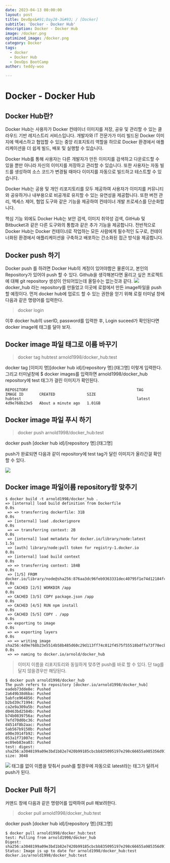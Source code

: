```yaml
---
date: 2023-04-13 00:00:00
layout: post
title: DevOps&#91;Day28-3&#93; / [Docker]
subtitle: 'Docker - Docker Hub'
description: Docker - Docker Hub
image: /docker.png
optimized_image: /docker.png
category: Docker
tags:
  - docker
  - Docker Hub
  - DevOps BootCamp
author: teddy-woo

---
```


# Docker - Docker Hub

## Docker Hub란?
Docker Hub는 사용자가 Docker 컨테이너 이미지를 저장, 공유 및 관리할 수 있는 클라우드 기반 레지스트리 서비스입니다. 개발자와 IT 전문가가 미리 빌드된 Docker 이미지에 액세스하고 협업할 수 있는 중앙 리포지토리 역할을 하므로 Docker 환경에서 애플리케이션을 더 쉽게 빌드, 배포 및 실행할 수 있습니다.

Docker Hub를 통해 사용자는 다른 개발자가 만든 이미지를 검색하고 다운로드할 수 있을 뿐만 아니라 자신의 이미지를 저장하고 관리할 수 있습니다. 또한 사용자는 자동 빌드를 생성하여 소스 코드가 변경될 때마다 이미지를 자동으로 빌드하고 테스트할 수 있습니다.

Docker Hub는 공용 및 개인 리포지토리를 모두 제공하여 사용자가 이미지를 커뮤니티와 공유하거나 내부용으로 비공개로 유지할 수 있는 유연성을 제공합니다. 또한 버전 관리, 액세스 제어, 협업 도구와 같은 기능을 제공하여 컨테이너 개발 프로세스를 단순화합니다.

핵심 기능 외에도 Docker Hub는 보안 검색, 이미지 취약성 검색, GitHub 및 Bitbucket과 같은 다른 도구와의 통합과 같은 추가 기능을 제공합니다. 전반적으로 Docker Hub는 Docker 컨테이너로 작업하는 모든 사람에게 필수적인 도구로, 컨테이너화된 환경에서 애플리케이션을 구축하고 배포하는 간소화된 접근 방식을 제공합니다.

## Docker push 하기
Docker push 를 하려면 Docker Hub의 계정이 있어야함은 물론이고, 본인의 Repository가 있어야 push 할 수 있다. Github을 생각해본다면 올리고 싶은 프로젝트에 대해 git repository 생성이 안되어있는데 올릴수는 없는것과 같다.
![](https://velog.velcdn.com/images/arnold_99/post/522eb31f-d208-478e-86fb-aca2ae53df86/image.png)
docker_hub 라는 repository를 만들었고 이곳에 로컬에서 만든 image파일을 push할 예정이다.
먼저 docker hub에 업로드 할 수 있는 권한을 얻기 위해 로컬 터미널 창에 다음과 같은 명령어를 입력한다.

> docker login

이후 docker hub의 userID, password를 입력한 후, Login suceed가 확인된다면 docker image에 태그를 달아 보자.

## Docker image 파일 태그로 이름 바꾸기
>docker tag hubtest arnold1998/docker_hub:test

docker tag [이미지 명][docker hub id]/[repository 명]:[태그명] 이렇게 입력한다. 그리고 터미널창에 $ docker images를 입력하면 arnold1998/docker_hub repository에 test 태그가 걸린 이미지가 확인된다.
```
REPOSITORY                                                TAG                                                                          IMAGE ID       CREATED              SIZE
hubtest                                                   latest                                                                       4d9e768b23e5   About a minute ago   1.01GB
```
## Docker image 파일 푸시 하기
>docker push arnold1998/docker_hub:test

docker push [docker hub id]/[repository 명]:[태그명]

push가 완료되면 다음과 같이 repository에 test tag가 달린 이미지가 올라간걸 확인할 수 있다.

![](https://velog.velcdn.com/images/arnold_99/post/7ff9d7dd-e688-4c29-b7db-fc416b094435/image.png)

## Docker image 파일이름 repository랑 맞추기
```
$ docker build -t arnold1998/docker_hub .
=> [internal] load build definition from Dockerfile                                                                                                                                                                        0.0s 
 => => transferring dockerfile: 31B                                                                                                                                                                                         0.0s 
 => [internal] load .dockerignore                                                                                                                                                                                           0.0s 
 => => transferring context: 2B                                                                                                                                                                                             0.0s 
 => [internal] load metadata for docker.io/library/node:latest                                                                                                                                                              1.5s 
 => [auth] library/node:pull token for registry-1.docker.io                                                                                                                                                                 0.0s 
 => [internal] load build context                                                                                                                                                                                           0.0s 
 => => transferring context: 184B                                                                                                                                                                                           0.0s 
 => [1/5] FROM docker.io/library/node@sha256:876aa3dc96feb9363331dec40795f1e74d12184fcbd77f5b4d1eb070d2aae16f                                                                                                               0.0s 
 => CACHED [2/5] WORKDIR /app                                                                                                                                                                                               0.0s 
 => CACHED [3/5] COPY package.json /app                                                                                                                                                                                     0.0s 
 => CACHED [4/5] RUN npm install                                                                                                                                                                                            0.0s 
 => CACHED [5/5] COPY . /app                                                                                                                                                                                                0.0s 
 => exporting to image                                                                                                                                                                                                      0.0s 
 => => exporting layers                                                                                                                                                                                                     0.0s 
 => => writing image sha256:4d9e768b23e5514b58b485d60c29d113ff74c012f4575f55518bdffa73f78ecb                                                                                                                                0.0s 
 => => naming to docker.io/arnold/docker_hub
 ```
 
>이미지 이름을 리포지토리와 동일하게 맞추면 push를 바로 할 수 있다.
단 tag를 달지 않을경우만 해당된다.

```
$ docker push arnold1998/docker_hub   
The push refers to repository [docker.io/arnold1998/docker_hub]
eadeb73dde8e: Pushed
2a649b38d6ba: Pushed
5abfce964856: Pushed
b2bd39c71994: Pushed
ca2e9a309a5b: Pushed
d0463bd2584b: Pushed
b74b0839756a: Pushed
7efd70d0bc36: Pushed
d4514f8b2aac: Pushed
5ab567b9150b: Pushed
a90e3914fb92: Pushed
053a1f71007e: Pushed
ec09eb83ea03: Pushed
test: digest: sha256:a3048199a09e3bd1b82e7420b99185cbcbb835095197e298c66655a985356d91 size: 3048
```
![](https://velog.velcdn.com/images/arnold_99/post/3a3e6f77-721e-44ec-95e4-b8af487165dc/image.png)
태그를 없이 이름을 맞춰서 push를 할경우에 자동으로 latest라는 태그가 달려서 push가 된다.

## Docker Pull 하기
커맨드 창에 다음과 같은 명령어를 입력하여 pull 해보려한다.

>docker pull arnold1998/docker_hub:test

docker push [docker hub id]/[repository 명]:[태그명]
```
$ docker pull arnold1998/docker_hub:test
test: Pulling from arnold1998/docker_hub
Digest: sha256:a3048199a09e3bd1b82e7420b99185cbcbb835095197e298c66655a985356d91
Status: Image is up to date for arnold1998/docker_hub:test
docker.io/arnold1998/docker_hub:test
```
